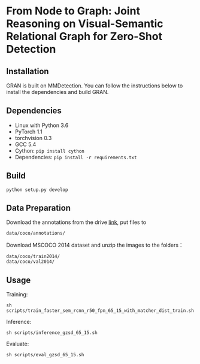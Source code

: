 # From Node to Graph: Joint Reasoning on Visual-Semantic Relational Graph for Zero-Shot Detection

## Installation
GRAN is built on MMDetection. You can follow the instructions below to install the dependencies and build GRAN.

## Dependencies
+ Linux with Python 3.6
+ PyTorch 1.1
+ torchvision 0.3
+ GCC 5.4
+ Cython: `pip install cython`
+ Dependencies: `pip install -r requirements.txt`

## Build
``` 
python setup.py develop
```

## Data Preparation
Download the annotations from the drive [link](https://drive.google.com/drive/folders/1NMtL_bbDJPHVrBkmvJKo6IYut8yJ463N?usp=sharing), put files to
```
data/coco/annotations/
```

Download MSCOCO 2014 dataset and unzip the images to the folders： 
```
data/coco/train2014/
data/coco/val2014/
```

## Usage
Training:
```
sh scripts/train_faster_sem_rcnn_r50_fpn_65_15_with_matcher_dist_train.sh
```
Inference:
```
sh scripts/inference_gzsd_65_15.sh
```
Evaluate:
```
sh scripts/eval_gzsd_65_15.sh
```
